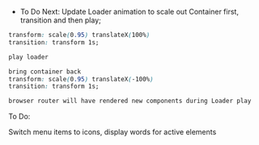 - To Do Next: Update Loader animation to scale out Container first, transition and then play;

```CSS
transform: scale(0.95) translateX(100%) 
transition: transform 1s;

play loader

bring container back
transform: scale(0.95) translateX(-100%) 
transition: transform 1s;

browser router will have rendered new components during Loader play

```

To Do:

Switch menu items to icons, display words for active elements